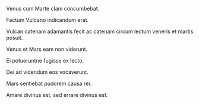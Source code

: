 Venus cum Marte clam concumbebat.

Factum Vulcano indicandum erat.

Vulcan catenam adamantis fecit ac catenam circum lectum veneris et martis posuit.

Venus et Mars eam non viderunt.

Ei potueruntne fugisse ex lecto.

Dei ad videndum eos vocaverunt.

Mars sentiebat pudorem causa rei.

Amare divinus est, sed errare divinus est.
